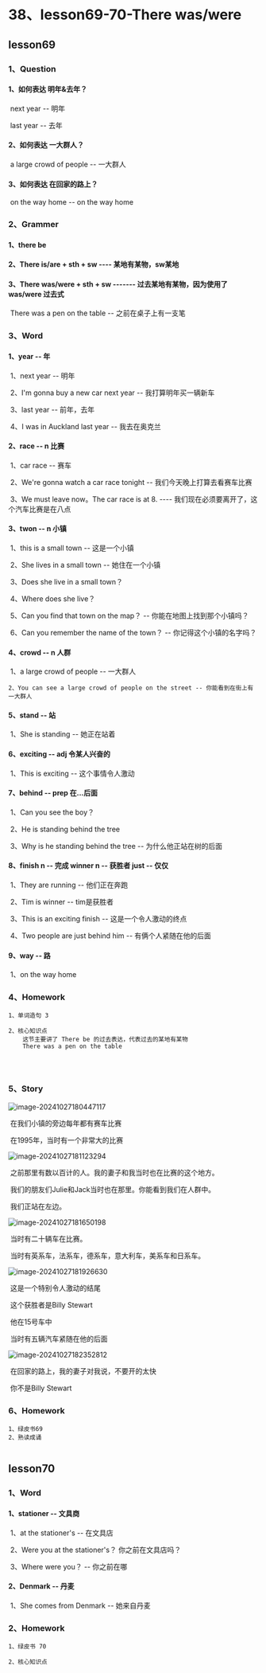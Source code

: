 # 38、lesson69-70-There was/were



## lesson69



### 1、Question

#### 	1、如何表达 明年&去年？

​			next year -- 明年

​			last year -- 去年



#### 	2、如何表达 一大群人？

​			a large crowd of people -- 一大群人





#### 	3、如何表达  在回家的路上？

​			on the way home -- on the way home









### 2、Grammer

#### 	1、there be 



#### 	2、There is/are + sth + sw ---- 某地有某物，sw某地



#### 	3、There was/were + sth + sw -------  过去某地有某物，因为使用了was/were 过去式

​			There was a pen on the table -- 之前在桌子上有一支笔





### 3、Word

#### 	1、year -- 年

​	1、next year -- 明年

​	2、I'm gonna buy a new car next year -- 我打算明年买一辆新车

​	3、last year -- 前年，去年

​	4、I was in Auckland last year -- 我去在奥克兰



#### 	2、race -- n 比赛

​	1、car race -- 赛车

​	2、We're gonna watch a car race tonight -- 我们今天晚上打算去看赛车比赛

​	3、We must leave now。The car race is at 8. ---- 我们现在必须要离开了，这个汽车比赛是在八点





#### 	3、twon -- n 小镇

​	1、this is a small town -- 这是一个小镇

​	2、She lives in a small town -- 她住在一个小镇

​	3、Does she live in a small town？ 

​	4、Where does she live？

​	5、Can you find that town on the map？ -- 你能在地图上找到那个小镇吗？

​	6、Can you remember the name of the town？ -- 你记得这个小镇的名字吗？



#### 	4、crowd -- n 人群

​	1、a large crowd of people -- 一大群人

 	2、You can see a large crowd of people on the street -- 你能看到在街上有一大群人





#### 	5、stand -- 站

​	1、She is standing -- 她正在站着



#### 	6、exciting -- adj 令某人兴奋的

​	1、This is exciting -- 这个事情令人激动



#### 	7、behind -- prep 在...后面

​	1、Can you see the boy？

​	2、He is standing behind the tree

​	3、Why is he standing behind the tree -- 为什么他正站在树的后面



#### 	8、finish n -- 完成  winner n -- 获胜者 just -- 仅仅

​	1、They are running -- 他们正在奔跑

​	2、Tim is winner -- tim是获胜者

​	3、This is an exciting finish -- 这是一个令人激动的终点

​	4、Two people are just behind him -- 有俩个人紧随在他的后面



#### 	9、way -- 路

​	1、on the way home



### 4、Homework

```
1、单词造句 3

2、核心知识点
	这节主要讲了 There be 的过去表达，代表过去的某地有某物
	There was a pen on the table




```









### 5、Story

![image-20241027180447117](./../../.vuepress/public/images/image-20241027180447117.png)

​		在我们小镇的旁边每年都有赛车比赛

​		在1995年，当时有一个非常大的比赛



![image-20241027181123294](./../../.vuepress/public/images/image-20241027181123294.png)

​	之前那里有数以百计的人。我的妻子和我当时也在比赛的这个地方。

​	我们的朋友们Julie和Jack当时也在那里。你能看到我们在人群中。

​	我们正站在左边。



![image-20241027181650198](./../../.vuepress/public/images/image-20241027181650198.png)

​	当时有二十辆车在比赛。

​	当时有英系车，法系车，德系车，意大利车，美系车和日系车。



![image-20241027181926630](./../../.vuepress/public/images/image-20241027181926630.png)

​		这是一个特别令人激动的结尾

​		这个获胜者是Billy Stewart

​		他在15号车中

​		当时有五辆汽车紧随在他的后面



![image-20241027182352812](./../../.vuepress/public/images/image-20241027182352812.png)

​	在回家的路上，我的妻子对我说，不要开的太快

​	你不是Billy Stewart



### 6、Homework

```
1、绿皮书69
2、熟读成诵
 
```



## lesson70



### 1、Word

#### 	1、stationer -- 文具商

​	1、at the stationer's -- 在文具店

​	2、Were you at the stationer's？ 你之前在文具店吗？

​	3、Where were you？ -- 你之前在哪



#### 	2、Denmark -- 丹麦

​	1、She comes from Denmark -- 她来自丹麦



### 2、Homework

```
1、绿皮书 70

2、核心知识点

```























































































































